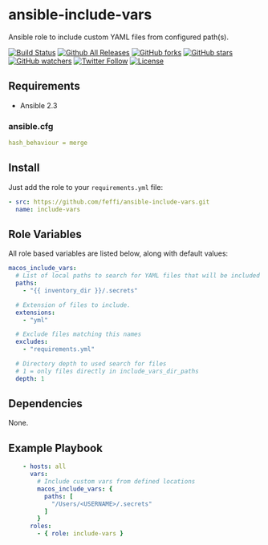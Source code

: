 # ansible-include-vars

Ansible role to include custom YAML files from configured path(s).

[![Build Status](https://img.shields.io/travis/feffi/ansible-macos-include-vars.svg)](https://travis-ci.org/feffi/ansible-macos-include-vars) [![Github All Releases](https://img.shields.io/github/downloads/feffi/ansible-macos-include-vars/total.svg)](https://github.com/feffi/ansible-macos-include-vars) [![GitHub forks](https://img.shields.io/github/forks/feffi/ansible-macos-include-vars.svg?style=social&label=Fork)](https://github.com/feffi/ansible-macos-include-vars) [![GitHub stars](https://img.shields.io/github/stars/feffi/ansible-macos-include-vars.svg?style=social&label=Star)](https://github.com/feffi/ansible-macos-include-vars) [![GitHub watchers](https://img.shields.io/github/watchers/feffi/ansible-macos-include-vars.svg?style=social&label=Watch)](https://github.com/feffi/ansible-macos-include-vars) [![Twitter Follow](https://img.shields.io/twitter/follow/feffi1.svg?style=social&label=Follow)](https://twitter.com/feffi1) [![License](http://img.shields.io/:license-mit-blue.svg)](https://github.com/feffi/ansible-macos-include-vars/blob/master/LICENSE)

## Requirements

* Ansible 2.3

### ansible.cfg

```yaml
hash_behaviour = merge
```

## Install

Just add the role to your ``requirements.yml`` file:

```yaml
- src: https://github.com/feffi/ansible-include-vars.git
  name: include-vars
```

## Role Variables

All role based variables are listed below, along with default values:

```yaml
macos_include_vars:
  # List of local paths to search for YAML files that will be included as Ansible vars.
  paths:
    - "{{ inventory_dir }}/.secrets"

  # Extension of files to include.
  extensions:
    - "yml"

  # Exclude files matching this names
  excludes:
    - "requirements.yml"

  # Directory depth to used search for files
  # 1 = only files directly in include_vars_dir_paths
  depth: 1
```

## Dependencies

None.

## Example Playbook

```yaml
    - hosts: all
      vars:
        # Include custom vars from defined locations
        macos_include_vars: {
          paths: [
            "/Users/<USERNAME>/.secrets"
          ]
        }
      roles:
        - { role: include-vars }
```
